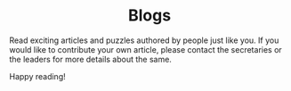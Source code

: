 <div align="center"><h1>Blogs</h1></div>

Read exciting articles and puzzles authored by people just like you. If you would like to contribute your own article, please contact the secretaries or the leaders for more details about the same.

Happy reading!


